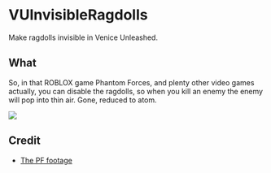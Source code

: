# VUInvisibleRagdolls
Make ragdolls invisible in Venice Unleashed. 

## What

So, in that ROBLOX game Phantom Forces, and plenty other video games actually, you can disable the ragdolls, so when you kill an enemy the enemy will pop into thin air. Gone, reduced to atom.

![](https://github.com/Nefomemes/VUInvisibleRagdolls/raw/media/The_PERFECT_SMG_in_phantom_forces.gif)


## Credit
- [The PF footage](https://youtu.be/1XHDk2W4BYA)
